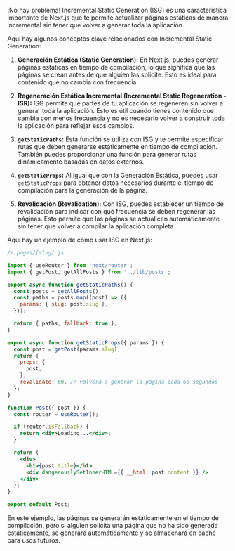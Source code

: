 ¡No hay problema! Incremental Static Generation (ISG) es una característica importante de Next.js que te permite actualizar páginas estáticas de manera incremental sin tener que volver a generar toda la aplicación.

Aquí hay algunos conceptos clave relacionados con Incremental Static Generation:

1. **Generación Estática (Static Generation):** En Next.js, puedes generar páginas estáticas en tiempo de compilación, lo que significa que las páginas se crean antes de que alguien las solicite. Esto es ideal para contenido que no cambia con frecuencia.

2. **Regeneración Estática Incremental (Incremental Static Regeneration - ISR):** ISG permite que partes de tu aplicación se regeneren sin volver a generar toda la aplicación. Esto es útil cuando tienes contenido que cambia con menos frecuencia y no es necesario volver a construir toda la aplicación para reflejar esos cambios.

3. **`getStaticPaths`:** Esta función se utiliza con ISG y te permite especificar rutas que deben generarse estáticamente en tiempo de compilación. También puedes proporcionar una función para generar rutas dinámicamente basadas en datos externos.

4. **`getStaticProps`:** Al igual que con la Generación Estática, puedes usar `getStaticProps` para obtener datos necesarios durante el tiempo de compilación para la generación de la página.

5. **Revalidación (Revalidation):** Con ISG, puedes establecer un tiempo de revalidación para indicar con qué frecuencia se deben regenerar las páginas. Esto permite que las páginas se actualicen automáticamente sin tener que volver a compilar la aplicación completa.

Aquí hay un ejemplo de cómo usar ISG en Next.js:

```jsx
// pages/[slug].js

import { useRouter } from 'next/router';
import { getPost, getAllPosts } from '../lib/posts';

export async function getStaticPaths() {
  const posts = getAllPosts();
  const paths = posts.map((post) => ({
    params: { slug: post.slug },
  }));

  return { paths, fallback: true };
}

export async function getStaticProps({ params }) {
  const post = getPost(params.slug);
  return {
    props: {
      post,
    },
    revalidate: 60, // volverá a generar la página cada 60 segundos
  };
}

function Post({ post }) {
  const router = useRouter();

  if (router.isFallback) {
    return <div>Loading...</div>;
  }

  return (
    <div>
      <h1>{post.title}</h1>
      <div dangerouslySetInnerHTML={{ __html: post.content }} />
    </div>
  );
}

export default Post;
```

En este ejemplo, las páginas se generarán estáticamente en el tiempo de compilación, pero si alguien solicita una página que no ha sido generada estáticamente, se generará automáticamente y se almacenará en caché para usos futuros.
